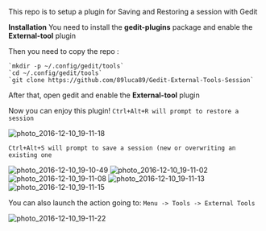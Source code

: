 This repo is to setup a plugin for Saving and Restoring a session with Gedit

**Installation**
You need to install the **gedit-plugins** package and enable the **External-tool**
plugin

Then you need to copy the repo :

	`mkdir -p ~/.config/gedit/tools`
	`cd ~/.config/gedit/tools`
	`git clone https://github.com/89luca89/Gedit-External-Tools-Session`


After that, open gedit and enable the **External-tool** plugin

Now you can enjoy this plugin!
`Ctrl+Alt+R will prompt to restore a session`

![photo_2016-12-10_19-11-18](https://cloud.githubusercontent.com/assets/598882/21075211/825b7d64-bf0c-11e6-8308-0ee638f4d52a.jpg)

`Ctrl+Alt+S will prompt to save a session (new or overwriting an existing one`


![photo_2016-12-10_19-10-49](https://cloud.githubusercontent.com/assets/598882/21075206/8240a82c-bf0c-11e6-94ce-c452ca17e9f7.jpg)
![photo_2016-12-10_19-11-02](https://cloud.githubusercontent.com/assets/598882/21075207/824812e2-bf0c-11e6-9b8f-60b02b36ca9c.jpg)
![photo_2016-12-10_19-11-08](https://cloud.githubusercontent.com/assets/598882/21075208/824e86cc-bf0c-11e6-858c-80ebe9ebc447.jpg)
![photo_2016-12-10_19-11-13](https://cloud.githubusercontent.com/assets/598882/21075209/8251fac8-bf0c-11e6-8af3-d503c1962d4c.jpg)
![photo_2016-12-10_19-11-15](https://cloud.githubusercontent.com/assets/598882/21075210/8256d778-bf0c-11e6-8146-a2235351639f.jpg)


You can also launch the action going to:
`Menu -> Tools -> External Tools`

![photo_2016-12-10_19-11-22](https://cloud.githubusercontent.com/assets/598882/21075212/82629766-bf0c-11e6-9689-a30716c968a8.jpg)

